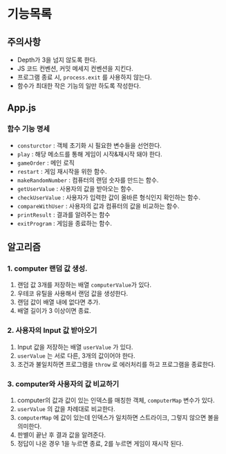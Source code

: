# 기능목록
## 주의사항
- Depth가 3을 넘지 않도록 한다.
- JS 코드 컨벤션, 커밋 메세지 컨벤션을 지킨다.
- 프로그램 종료 시, `process.exit` 를 사용하지 않는다. 
- 함수가 최대한 작은 기능의 일만 하도록 작성한다.

## App.js
### 함수 기능 명세
- `consturctor` : 객체 초기화 시 필요한 변수들을 선언한다.
- `play` : 해당 메소드를 통해 게임이 시작&재시작 돼야 한다.
- `gameOrder` : 메인 로직
- `restart` : 게임 재시작을 위한 함수.
- `makeRandomNumber` : 컴퓨터의 랜덤 숫자를 만드는 함수.
- `getUserValue` : 사용자의 값을 받아오는 함수.
- `checkUserValue` : 사용자가 입력한 값이 올바른 형식인지 확인하는 함수.
- `compareWithUser` : 사용자의 값과 컴퓨터의 값을 비교하는 함수.
- `printResult` : 결과를 알려주는 함수
- `exitProgram` : 게임을 종료하는 함수.

## 알고리즘 
### 1. computer 랜덤 값 생성.
1. 랜덤 값 3개를 저장하는 배열 `computerValue`가 있다.
2. 우테코 유틸을 사용해서 랜덤 값을 생성한다.
3. 랜덤 값이 배열 내에 없다면 추가.
4. 배열 길이가 3 이상이면 종료.

### 2. 사용자의 Input 값 받아오기
1. Input 값을 저장하는 배열 `userValue` 가 있다.
2. `userValue` 는 서로 다른, 3개의 값이어야 한다.
3. 조건과 불일치하면 프로그램을 `throw` 로 에러처리를 하고 프로그램을 종료한다.

### 3. computer와 사용자의 값 비교하기
1. computer의 값과 값이 있는 인덱스를 매칭한 객체, `computerMap` 변수가 있다.
2. `userValue` 의 값을 차례대로 비교한다.
3. `computerMap` 에 값이 있는데 인덱스가 일치하면 스트라이크, 그렇지 않으면 볼을 의미한다.
4. 판별이 끝난 후 결과 값을 알려준다.
5. 정답이 나온 경우 1을 누르면 종료, 2를 누르면 게임이 재시작 된다. 